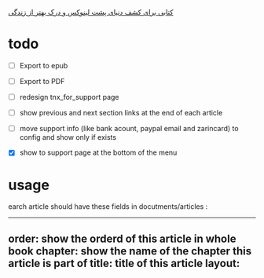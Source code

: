 [کتابی برای کشف دنیای پشت لینوکس و درک بهتر از زندگی](http://linuxbook.ir)


# todo
- [ ] Export to epub
- [ ] Export to PDF
- [ ] redesign tnx_for_support page
- [ ] show previous and next section links at the end of each article
- [ ] move support info (like bank acount, paypal email and zarincard) to config and show only if exists
- [x] show to support page at the bottom of the menu



# usage
earch article should have these fields in  docutments/articles :

  ---
  order: show the orderd of this article in whole book
  chapter: show the name of the chapter this article is part of
  title: title of this article
  layout: 
  ---
